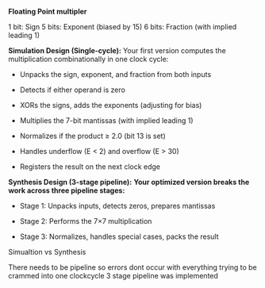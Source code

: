 **Floating Point multipler**

1 bit: Sign
5 bits: Exponent (biased by 15)
6 bits: Fraction (with implied leading 1)


**Simulation Design (Single-cycle):**
Your first version computes the multiplication combinationally in one clock cycle:

- Unpacks the sign, exponent, and fraction from both inputs

- Detects if either operand is zero
- XORs the signs, adds the exponents (adjusting for bias)

- Multiplies the 7-bit mantissas (with implied leading 1)

- Normalizes if the product ≥ 2.0 (bit 13 is set)

- Handles underflow (E < 2) and overflow (E > 30)

- Registers the result on the next clock edge

**Synthesis Design (3-stage pipeline):**
**Your optimized version breaks the work across three pipeline stages:**

- Stage 1: Unpacks inputs, detects zeros, prepares mantissas

- Stage 2: Performs the 7×7 multiplication

- Stage 3: Normalizes, handles special cases, packs the result

Simualtion vs Synthesis

There needs to be pipeline so errors dont occur with everything trying to be crammed into one clockcycle
3 stage pipeline was implemented
